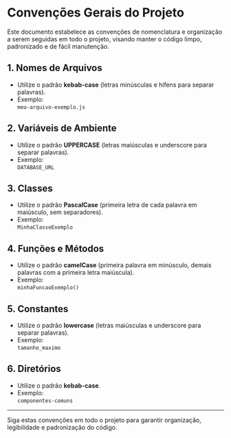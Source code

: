 # Convenções Gerais do Projeto

Este documento estabelece as convenções de nomenclatura e organização a serem seguidas em todo o projeto, visando manter o código limpo, padronizado e de fácil manutenção.

## 1. Nomes de Arquivos

- Utilize o padrão **kebab-case** (letras minúsculas e hífens para separar palavras).
- Exemplo:  
    `meu-arquivo-exemplo.js`

## 2. Variáveis de Ambiente

- Utilize o padrão **UPPERCASE** (letras maiúsculas e underscore para separar palavras).
- Exemplo:  
    `DATABASE_URL`

## 3. Classes

- Utilize o padrão **PascalCase** (primeira letra de cada palavra em maiúsculo, sem separadores).
- Exemplo:  
    `MinhaClasseExemplo`

## 4. Funções e Métodos

- Utilize o padrão **camelCase** (primeira palavra em minúsculo, demais palavras com a primeira letra maiúscula).
- Exemplo:  
    `minhaFuncaoExemplo()`

## 5. Constantes

- Utilize o padrão **lowercase** (letras maiúsculas e underscore para separar palavras).
- Exemplo:  
    `tamanho_maximo`

## 6. Diretórios

- Utilize o padrão **kebab-case**.
- Exemplo:  
    `componentes-comuns`

---

Siga estas convenções em todo o projeto para garantir organização, legibilidade e padronização do código.
